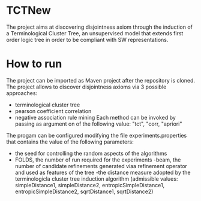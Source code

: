 # TCTNew
The project aims at discovering disjointness axiom through the induction of a Terminological Cluster Tree, an unsupervised model that extends first order logic tree in order to be compliant with SW representations.

# How to run 
The project can be imported as Maven project after the repository is cloned. The project allows to discover disjointness axioms via 3 possible approaches:
- terminological cluster tree 
- pearson coefficient correlation
- negative association rule mining
Each method can be invoked by passing as argument on of the following value: "tct", "corr, "apriori" 

The progam can be configured modifying the file experiments.properties that contains the value of the following parameters:
- the seed for controlling the random aspects of the algorithms
- FOLDS, the number of run required for the experiments
-beam, the number of candidate refinements generated viaa refinement operator and used as features of the tree
-the distance measure adopted by the terminologicla cluster tree induction algorithm (admissible values: simpleDistance1,
	simpleDistance2, entropicSimpleDistance1, entropicSimpleDistance2, sqrtDistance1,	sqrtDistance2)

# 
